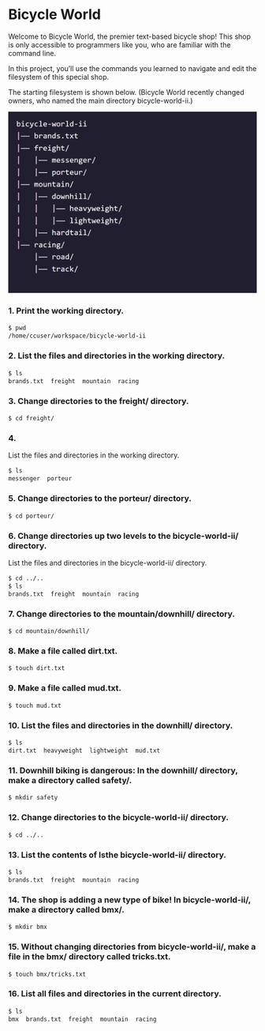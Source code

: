 
# Bicycle World
Welcome to Bicycle World, the premier text-based bicycle shop! This shop is only accessible to programmers like you, who are familiar with the command line.

In this project, you’ll use the commands you learned to navigate and edit the filesystem of this special shop.

The starting filesystem is shown below. (Bicycle World recently changed owners, who named the main directory bicycle-world-ii.)

![alt text](images/bicycleworld1.png)

### 1. Print the working directory.
```
$ pwd
/home/ccuser/workspace/bicycle-world-ii
```

### 2. List the files and directories in the working directory.
```
$ ls
brands.txt  freight  mountain  racing
```

### 3. Change directories to the freight/ directory.
```
$ cd freight/
```

### 4.
List the files and directories in the working directory.
```
$ ls
messenger  porteur
```

### 5. Change directories to the porteur/ directory.
```
$ cd porteur/
```

### 6. Change directories up two levels to the bicycle-world-ii/ directory.
List the files and directories in the bicycle-world-ii/ directory.
```
$ cd ../..
$ ls
brands.txt  freight  mountain  racing
```

### 7. Change directories to the mountain/downhill/ directory.
```
$ cd mountain/downhill/
```

### 8. Make a file called dirt.txt.
```
$ touch dirt.txt
```

### 9. Make a file called mud.txt.
```
$ touch mud.txt
```

### 10. List the files and directories in the downhill/ directory.
```
$ ls
dirt.txt  heavyweight  lightweight  mud.txt
```

### 11. Downhill biking is dangerous: In the downhill/ directory, make a directory called safety/.
```
$ mkdir safety
```

### 12. Change directories to the bicycle-world-ii/ directory.
```
$ cd ../..
```

### 13. List the contents of lsthe bicycle-world-ii/ directory.
```
$ ls
brands.txt  freight  mountain  racing
```

### 14. The shop is adding a new type of bike! In bicycle-world-ii/, make a directory called bmx/.
```
$ mkdir bmx
```

### 15. Without changing directories from bicycle-world-ii/, make a file in the bmx/ directory called tricks.txt.
```
$ touch bmx/tricks.txt
```

### 16. List all files and directories in the current directory.
```
$ ls
bmx  brands.txt  freight  mountain  racing
```
